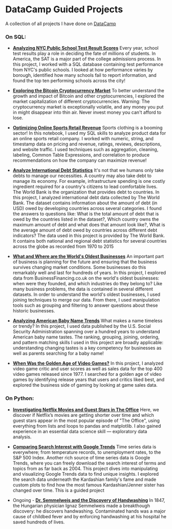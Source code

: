 # DataCamp Guided Projects

A collection of all projects I have done on [DataCamp](https://app.datacamp.com/learn)

### On SQL:
- [__Analyzing NYC Public School Test Result Scores__](https://github.com/ssarrayya/datacamp-projects/tree/main/SQL/Analyzing%20NYC%20Public%20School%20Test%20Result%20Scores)
        Every year, school test results play a role in deciding the fate of millions of students. In America, the SAT is a major part of the college admissions process. In this project, I worked with a SQL database containing test performance from NYC's public schools. I looked at how performance varies by borough, identified how many schools fail to report information, and found the top ten performing schools across the city!

- [__Exploring the Bitcoin Cryptocurrency Market__](https://github.com/ssarrayya/datacamp-projects/tree/main/SQL/Exploring%20the%20Bitcoin%20Cryptocurrency%20Market)
        To better understand the growth and impact of Bitcoin and other cryptocurrencies, I explored the market capitalization of different cryptocurrencies. Warning: The cryptocurrency market is exceptionally volatile, and any money you put in might disappear into thin air. Never invest money you can't afford to lose.

- [__Optimizing Online Sports Retail Revenue__](https://github.com/ssarrayya/datacamp-projects/tree/main/SQL/Optimizing%20Online%20Sports%20Retail%20Revenue)
        Sports clothing is a booming sector! In this notebook, I used my SQL skills to analyze product data for an online sports retail company. I worked with numeric, string, and timestamp data on pricing and revenue, ratings, reviews, descriptions, and website traffic. I used techniques such as aggregation, cleaning, labeling, Common Table Expressions, and correlation to produce recommendations on how the company can maximize revenue!

- [__Analyze International Debt Statistics__](https://github.com/ssarrayya/datacamp-projects/tree/main/SQL/Analyze%20International%20Debt%20Statistics)
        It's not that we humans only take debts to manage our necessities. A country may also take debt to manage its economy. For example, infrastructure spending is one costly ingredient required for a country's citizens to lead comfortable lives. The World Bank is the organization that provides debt to countries. In this project, I analyzed international debt data collected by The World Bank. The dataset contains information about the amount of debt (in USD) owed by developing countries across several categories. I found the answers to questions like: What is the total amount of debt that is owed by the countries listed in the dataset?, Which country owns the maximum amount of debt and what does that amount look like?, What is the average amount of debt owed by countries across different debt indicators? The data used in this project is provided by The World Bank. It contains both national and regional debt statistics for several countries across the globe as recorded from 1970 to 2015
    
- [__What and Where are the World's Oldest Businesses__](https://github.com/ssarrayya/datacamp-projects/tree/main/SQL/What%20and%20Where%20are%20the%20World's%20Oldest%20Businesses)
        An important part of business is planning for the future and ensuring that the business survives changing market conditions. Some businesses do this remarkably well and last for hundreds of years. In this project, I explored data from BusinessFinancing.co.uk on the world's oldest businesses: when were they founded, and which industries do they belong to? Like many business problems, the data is contained in several different datasets. In order to understand the world's oldest businesses, I used joining techniques to merge our data. From there, I used manipulation tools such as grouping and filtering to answer questions about these historic businesses.

- [__Analyzing American Baby Name Trends__](https://github.com/ssarrayya/datacamp-projects/tree/main/SQL/Analyzing%20American%20Baby%20Name%20Trends)
        What makes a name timeless or trendy? In this project, I used data published by the U.S. Social Security Administration spanning over a hundred years to understand American baby name tastes. The ranking, grouping, joining, ordering, and pattern matching skills I used in this project are broadly applicable: understanding changing tastes is a key competency for businesses as well as parents searching for a baby name!

- [__When Was the Golden Age of Video Games?__](https://github.com/ssarrayya/datacamp-projects/tree/main/SQL/When%20Was%20the%20Golden%20Age%20of%20Video%20Games)
        In this project, I analyzed video game critic and user scores as well as sales data for the top 400 video games released since 1977. I searched for a golden age of video games by identifying release years that users and critics liked best, and explored the business side of gaming by looking at game sales data. 

### On Python:
- [__Investigating Netflix Movies and Guest Stars in The Office__](https://github.com/ssarrayya/datacamp-projects/tree/main/Python/Investigating%20Netflix%20Movies%20and%20Guest%20Stars%20in%20The%20Office)
        Here, we discover if Netflix’s movies are getting shorter over time and which guest stars appear in the most popular episode of "The Office", using everything from lists and loops to pandas and matplotlib. I also gained experience in an essential data science skill — exploratory data analysis. 

- [__Comparing Search Interest with Google Trends__](https://github.com/ssarrayya/datacamp-projects/tree/main/Python/Comparing%20Search%20Interest%20with%20Google%20Trends)
        Time series data is everywhere; from temperature records, to unemployment rates, to the S&P 500 Index. Another rich source of time series data is Google Trends, where you can freely download the search interest of terms and topics from as far back as 2004. This project dives into manipulating and visualizing Google Trends data to find unique insights. I explored the search data underneath the Kardashian family's fame and made custom plots to find how the most famous Kardashian/Jenner sister has changed over time. This is a guided project

- Ongoing - [__Dr. Semmelweis and the Discovery of Handwashing__](https://github.com/ssarrayya/datacamp-projects/tree/main/Python/Dr.%20Semmelweis%20and%20the%20Discovery%20of%20Handwashing)
        In 1847, the Hungarian physician Ignaz Semmelweis made a breakthough discovery: he discovers handwashing. Contaminated hands was a major cause of childbed fever and by enforcing handwashing at his hospital he saved hundreds of lives.